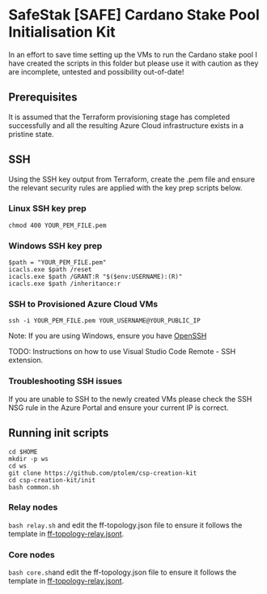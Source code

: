 # SafeStak [SAFE] Cardano Stake Pool Initialisation Kit

In an effort to save time setting up the VMs to run the Cardano stake pool I have created the scripts in this folder but please use it with caution as they are incomplete, untested and possibility out-of-date! 

## Prerequisites
It is assumed that the Terraform provisioning stage has completed successfully and all the resulting Azure Cloud infrastructure exists in a pristine state. 

## SSH 
Using the SSH key output from Terraform, create the .pem file and ensure the relevant security rules are applied with the key prep scripts below.
 
### Linux SSH key prep  
`chmod 400 YOUR_PEM_FILE.pem`

### Windows SSH key prep 
```
$path = "YOUR_PEM_FILE.pem"
icacls.exe $path /reset
icacls.exe $path /GRANT:R "$($env:USERNAME):(R)"
icacls.exe $path /inheritance:r
```
### SSH to Provisioned Azure Cloud VMs
`ssh -i YOUR_PEM_FILE.pem YOUR_USERNAME@YOUR_PUBLIC_IP`

Note: If you are using Windows, ensure you have [OpenSSH](https://www.howtogeek.com/336775/how-to-enable-and-use-windows-10s-built-in-ssh-commands/) 

TODO: Instructions on how to use Visual Studio Code Remote - SSH extension.

### Troubleshooting SSH issues
If you are unable to SSH to the newly created VMs please check the SSH NSG rule in the Azure Portal and ensure your current IP is correct.

## Running init scripts
```
cd $HOME
mkdir -p ws
cd ws
git clone https://github.com/ptolem/csp-creation-kit
cd csp-creation-kit/init
bash common.sh
```

### Relay nodes
`bash relay.sh` and edit the ff-topology.json file to ensure it follows the template in [ff-topology-relay.jsont](./ff-topology-relay.jsont). 

### Core nodes
`bash core.sh`and edit the ff-topology.json file to ensure it follows the template in [ff-topology-relay.jsont](./ff-topology-core.jsont). 